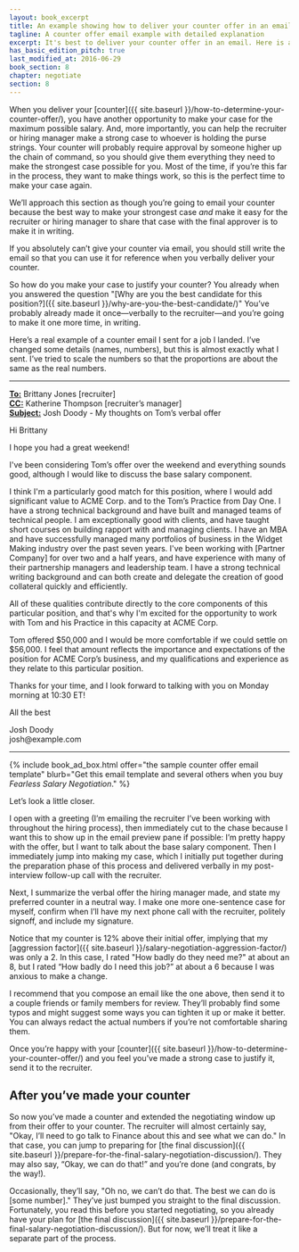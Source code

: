 ```yaml
---
layout: book_excerpt
title: An example showing how to deliver your counter offer in an email
tagline: A counter offer email example with detailed explanation
excerpt: It's best to deliver your counter offer in an email. Here is a counter offer email example with detailed explanation.
has_basic_edition_pitch: true
last_modified_at: 2016-06-29
book_section: 8
chapter: negotiate
section: 8
---
```


When you deliver your [counter]({{ site.baseurl }}/how-to-determine-your-counter-offer/), you have another opportunity to make your case for the maximum possible salary. And, more importantly, you can help the recruiter or hiring manager make a strong case to whoever is holding the purse strings. Your counter will probably require approval by someone higher up the chain of command, so you should give them everything they need to make the strongest case possible for you. Most of the time, if you’re this far in the process, they want to make things work, so this is the perfect time to make your case again.

We’ll approach this section as though you’re going to email your counter because the best way to make your strongest case *and* make it easy for the recruiter or hiring manager to share that case with the final approver is to make it in writing. 

If you absolutely can’t give your counter via email, you should still write the email so that you can use it for reference when you verbally deliver your counter.

So how do you make your case to justify your counter? You already when you answered the question "[Why are you the best candidate for this position?]({{ site.baseurl }}/why-are-you-the-best-candidate/)" You’ve probably already made it once—verbally to the recruiter—and you’re going to make it one more time, in writing.

Here’s a real example of a counter email I sent for a job I landed. I’ve changed some details (names, numbers), but this is almost exactly what I sent. I’ve tried to scale the numbers so that the proportions are about the same as the real numbers.

<hr>
<div class='u-highlight'>
<p>
	<strong><u>To:</u></strong> Brittany Jones <brittany.jones@example.com> [recruiter]<br>
	<strong><u>CC:</u></strong> Katherine Thompson <katherine.thompson@example.com> [recruiter’s manager]<br>
	<strong><u>Subject:</u></strong> Josh Doody - My thoughts on Tom’s verbal offer
</p>
<p>Hi Brittany</p>
<p>I hope you had a great weekend!</p>
<p>I've been considering Tom’s offer over the weekend and everything sounds good, although I would like to discuss the base salary component.</p>
<p>I think I'm a particularly good match for this position, where I would add significant value to ACME Corp. and to the Tom’s Practice from Day One. I have a strong technical background and have built and managed teams of technical people. I am exceptionally good with clients, and have taught short courses on building rapport with and managing clients. I have an MBA and have successfully managed many portfolios of business in the Widget Making industry over the past seven years. I've been working with [Partner Company] for over two and a half years, and have experience with many of their partnership managers and leadership team. I have a strong technical writing background and can both create and delegate the creation of good collateral quickly and efficiently. </p>
<p>All of these qualities contribute directly to the core components of this particular position, and that's why I'm excited for the opportunity to work with Tom and his Practice in this capacity at ACME Corp.</p>
<p>Tom offered $50,000 and I would be more comfortable if we could settle on $56,000. I feel that amount reflects the importance and expectations of the position for ACME Corp’s business, and my qualifications and experience as they relate to this particular position. </p>
<p>Thanks for your time, and I look forward to talking with you on Monday morning at 10:30 ET!</p>
<p>All the best</p>
<p>Josh Doody<br>
josh@example.com</p>
</div>
<hr>

{% include book_ad_box.html offer="the sample counter offer email template" blurb="Get this email template and several others when you buy <em>Fearless Salary Negotiation</em>." %}

Let’s look a little closer.

I open with a greeting (I’m emailing the recruiter I’ve been working with throughout the hiring process), then immediately cut to the chase because I want this to show up in the email preview pane if possible: I’m pretty happy with the offer, but I want to talk about the base salary component. Then I immediately jump into making my case, which I initially put together during the preparation phase of this process and delivered verbally in my post-interview follow-up call with the recruiter. 

Next, I summarize the verbal offer the hiring manager made, and state my preferred counter in a neutral way. I make one more one-sentence case for myself, confirm when I’ll have my next phone call with the recruiter, politely signoff, and include my signature.

Notice that my counter is 12% above their initial offer, implying that my [aggression factor]({{ site.baseurl }}/salary-negotiation-aggression-factor/) was only a 2. In this case, I rated "How badly do they need me?" at about an 8, but I rated “How badly do I need this job?” at about a 6 because I was anxious to make a change.

I recommend that you compose an email like the one above, then send it to a couple friends or family members for review. They’ll probably find some typos and might suggest some ways you can tighten it up or make it better. You can always redact the actual numbers if you’re not comfortable sharing them.

Once you’re happy with your [counter]({{ site.baseurl }}/how-to-determine-your-counter-offer/) and you feel you’ve made a strong case to justify it, send it to the recruiter. 

## After you’ve made your counter

So now you’ve made a counter and extended the negotiating window up from their offer to your counter. The recruiter will almost certainly say, "Okay, I’ll need to go talk to Finance about this and see what we can do." In that case, you can jump to preparing for [the final discussion]({{ site.baseurl }}/prepare-for-the-final-salary-negotiation-discussion/). They may also say, “Okay, we can do that!” and you’re done (and congrats, by the way!). 

Occasionally, they’ll say, "Oh no, we can’t do that. The best we can do is [some number]." They’ve just bumped you straight to the final discussion. Fortunately, you read this before you started negotiating, so you already have your plan for [the final discussion]({{ site.baseurl }}/prepare-for-the-final-salary-negotiation-discussion/). But for now, we’ll treat it like a separate part of the process.